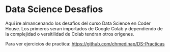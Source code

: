 # Data Science Desafios

Aqui ire almancenando los desafios del curso Data Science en Coder House. Los primeros seran importados de Google Colab y dependiendo de la complejidad o versitilidad de Colab tendran otros origenes. 

Para ver ejercicios de practica: https://github.com/chmedinap/DS-Practicas
